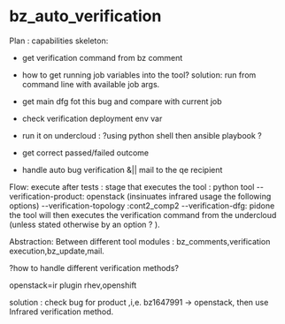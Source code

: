 # bz_auto_verification

Plan : 
capabilities skeleton: 
- get verification command from bz comment

- how to get running job variables into the tool?
solution: run from command line with available job args. 

- get main dfg fot this bug and compare with current job

- check verification deployment env var 

- run it on undercloud : ?using python shell then ansible playbook ? 

- get correct passed/failed outcome

- handle auto bug verification &|| mail to the qe recipient

Flow: 
execute after tests : 
stage that executes the tool : 
python tool --verification-product: openstack (insinuates infrared usage the following options) --verification-topology :cont2_comp2 --verification-dfg: pidone
the tool will then executes the verification command from the undercloud (unless stated otherwise by an option ? ).

Abstraction:
Between different tool modules : 
 bz_comments,verification execution,bz_update,mail.   
 
 ?how to handle different verification methods?
 
 openstack=ir plugin
 rhev,openshift
 
 solution : check bug for product ,i,e.
 bz1647991 -> openstack, then use Infrared verification method.